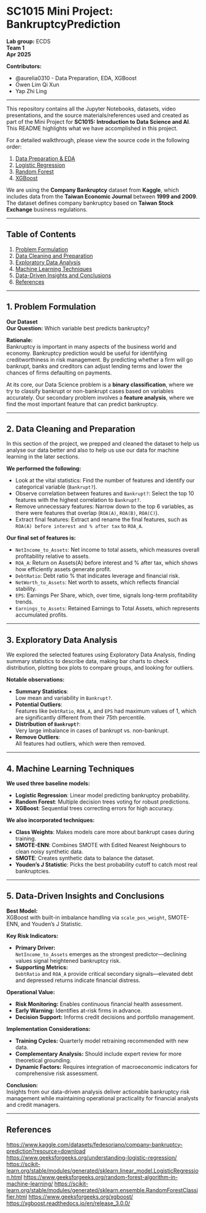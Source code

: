 # SC1015 Mini Project: BankruptcyPrediction

**Lab group:** ECDS  
**Team 1**  
**Apr 2025**

**Contributors:**  
- @aurelia0310 - Data Preparation, EDA, XGBoost 
- Owen Lim Qi Xun  
- Yap Zhi Ling  

---

This repository contains all the Jupyter Notebooks, datasets, video presentations, and the source materials/references used and created as part of the Mini Project for **SC1015: Introduction to Data Science and AI**.  
This README highlights what we have accomplished in this project.

For a detailed walkthrough, please view the source code in the following order:

1. [Data Preparation & EDA](data_preparation_eda.ipynb)  
2. [Logistic Regression](logistic_regression.ipynb)  
3. [Random Forest](random_forest.ipynb)  
4. [XGBoost](xgboost.ipynb)


We are using the **Company Bankruptcy** dataset from **Kaggle**, which includes data from the **Taiwan Economic Journal** between **1999 and 2009**. The dataset defines company bankruptcy based on **Taiwan Stock Exchange** business regulations.


---

## Table of Contents
1. [Problem Formulation](#1-problem-formulation)  
2. [Data Cleaning and Preparation](#2-data-cleaning-and-preparation)  
3. [Exploratory Data Analysis](#3-exploratory-data-analysis)  
4. [Machine Learning Techniques](#4-machine-learning-techniques)  
5. [Data-Driven Insights and Conclusions](#5-data-driven-insights-and-conclusions)  
6. [References](#references)

---

## 1. Problem Formulation

**Our Dataset**  
**Our Question:** Which variable best predicts bankruptcy?

**Rationale:**  
Bankruptcy is important in many aspects of the business world and economy. Bankruptcy prediction would be useful for identifying creditworthiness in risk management. By predicting whether a firm will go bankrupt, banks and creditors can adjust lending terms and lower the chances of firms defaulting on payments.

At its core, our Data Science problem is a **binary classification**, where we try to classify bankrupt or non-bankrupt cases based on variables accurately. Our secondary problem involves a **feature analysis**, where we find the most important feature that can predict bankruptcy.

---

## 2. Data Cleaning and Preparation

In this section of the project, we prepped and cleaned the dataset to help us analyse our data better and also to help us use our data for machine learning in the later sections.

**We performed the following:**
- Look at the vital statistics: Find the number of features and identify our categorical variable (`Bankrupt?`).
- Observe correlation between features and `Bankrupt?`: Select the top 10 features with the highest correlation to `Bankrupt?`.
- Remove unnecessary features: Narrow down to the top 6 variables, as there were features that overlap (`ROA(A)`, `ROA(B)`, `ROA(C)`).
- Extract final features: Extract and rename the final features, such as `ROA(A) before interest and % after tax` to `ROA_A`.

**Our final set of features is:**
- `NetIncome_to_Assets`: Net income to total assets, which measures overall profitability relative to assets.
- `ROA_A`: Return on Assets(A) before interest and % after tax, which shows how efficiently assets generate profit.
- `DebtRatio`: Debt ratio % that indicates leverage and financial risk.
- `NetWorth_to_Assets`: Net worth to assets, which reflects financial stability.
- `EPS`: Earnings Per Share, which, over time, signals long-term profitability trends.
- `Earnings_to_Assets`: Retained Earnings to Total Assets, which represents accumulated profits.

---

## 3. Exploratory Data Analysis

We explored the selected features using Exploratory Data Analysis, finding summary statistics to describe data, making bar charts to check distribution, plotting box plots to compare groups, and looking for outliers.

**Notable observations:**
- **Summary Statistics**:  
  Low mean and variability in `Bankrupt?`.
- **Potential Outliers**:  
  Features like `DebtRatio`, `ROA_A`, and `EPS` had maximum values of 1, which are significantly different from their 75th percentile.
- **Distribution of `Bankrupt?`**:  
  Very large imbalance in cases of bankrupt vs. non-bankrupt.
- **Remove Outliers**:  
  All features had outliers, which were then removed.

---

## 4. Machine Learning Techniques

**We used three baseline models:**
- **Logistic Regression**: Linear model predicting bankruptcy probability.
- **Random Forest**: Multiple decision trees voting for robust predictions.
- **XGBoost**: Sequential trees correcting errors for high accuracy.

**We also incorporated techniques:**
- **Class Weights**: Makes models care more about bankrupt cases during training.
- **SMOTE-ENN**: Combines SMOTE with Edited Nearest Neighbours to clean noisy synthetic data.
- **SMOTE**: Creates synthetic data to balance the dataset.
- **Youden’s J Statistic**: Picks the best probability cutoff to catch most real bankruptcies.

---

## 5. Data-Driven Insights and Conclusions

**Best Model:**  
XGBoost with built-in imbalance handling via `scale_pos_weight`, SMOTE-ENN, and Youden’s J Statistic.

**Key Risk Indicators:**
- **Primary Driver:**  
  `NetIncome_to_Assets` emerges as the strongest predictor—declining values signal heightened bankruptcy risk.
- **Supporting Metrics:**  
  `DebtRatio` and `ROA_A` provide critical secondary signals—elevated debt and depressed returns indicate financial distress.

**Operational Value:**
- **Risk Monitoring:** Enables continuous financial health assessment.
- **Early Warning:** Identifies at-risk firms in advance.
- **Decision Support:** Informs credit decisions and portfolio management.

**Implementation Considerations:**
- **Training Cycles:** Quarterly model retraining recommended with new data.
- **Complementary Analysis:** Should include expert review for more theoretical grounding.
- **Dynamic Factors:** Requires integration of macroeconomic indicators for comprehensive risk assessment.

**Conclusion:**  
Insights from our data-driven analysis deliver actionable bankruptcy risk management while maintaining operational practicality for financial analysts and credit managers.

---

## References

https://www.kaggle.com/datasets/fedesoriano/company-bankruptcy-prediction?resource=download
https://www.geeksforgeeks.org/understanding-logistic-regression/
https://scikit-learn.org/stable/modules/generated/sklearn.linear_model.LogisticRegression.html
https://www.geeksforgeeks.org/random-forest-algorithm-in-machine-learning/
https://scikit-learn.org/stable/modules/generated/sklearn.ensemble.RandomForestClassifier.html
https://www.geeksforgeeks.org/xgboost/
https://xgboost.readthedocs.io/en/release_3.0.0/


